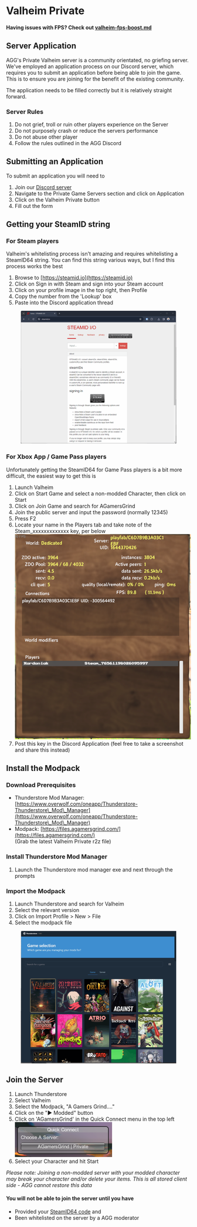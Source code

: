 # Valheim Private

#### Having issues with FPS? Check out [valheim-fps-boost.md](../guides/mini-guides/valheim-fps-boost.md "mention")

## Server Application

AGG's Private Valheim server is a community orientated, no griefing server. We've employed an application process on our Discord server, which requires you to submit an application before being able to join the game. This is to ensure you are joining for the benefit of the existing community.

The application needs to be filled correctly but it is relatively straight forward.

### Server Rules

1. Do not grief, troll or ruin other players experience on the Server
2. Do not purposely crash or reduce the servers performance
3. Do not abuse other player
4. Follow the rules outlined in the AGG Discord

## Submitting an Application

To submit an application you will need to

1. Join our [Discord server](https://discord.agamersgrind.com)
2. Navigate to the Private Game Servers section and click on Application
3. Click on the Valheim Private button
4. Fill out the form

## Getting your SteamID  string

### For Steam players

Valheim's whitelisting process isn't amazing and requires whitelisting a SteamID64 string. You can find this string various ways, but I find this process works the best

1. Browse to [https://steamid.io](https://steamid.io)
2. Click on Sign in with Steam and sign into your Steam account
3. Click on your profile image in the top right, then Profile
4. Copy the number from the 'Lookup' box
5. Paste into the Discord application thread

<figure><img src="../.gitbook/assets/steamid.gif" alt=""><figcaption></figcaption></figure>

### For Xbox App / Game Pass players

Unfortunately getting the SteamID64 for Game Pass players is a bit more difficult, the easiest way to get this is

1. Launch Valheim
2. Click on Start Game and select a non-modded Character, then click on Start
3. Click on Join Game and search for AGamersGrind
4. Join the public server and input the password (normally 12345)
5. Press F2
6. Locate your name in the Players tab and take note of the Steam\_xxxxxxxxxxxxx key, per below\
   ![](<../.gitbook/assets/image (9).png>)
7. Post this key in the Discord Application (feel free to take a screenshot and share this instead)

## Install the Modpack

### Download Prerequisites

* Thunderstore Mod Manager: [https://www.overwolf.com/oneapp/Thunderstore-Thunderstore\_Mod\_Manager](https://www.overwolf.com/oneapp/Thunderstore-Thunderstore\_Mod\_Manager)
* Modpack: [https://files.agamersgrind.com/](https://files.agamersgrind.com/) \
  (Grab the latest Valheim Private r2z file)

### Install Thunderstore Mod Manager

1. Launch the Thunderstore mod manager exe and next through the prompts

### Import the Modpack

1. Launch Thunderstore and search for Valheim
2. Select the relevant version
3. Click on Import Profile > New > File
4. Select the modpack file

<figure><img src="../.gitbook/assets/valheim-import-modpack.gif" alt=""><figcaption></figcaption></figure>

## Join the Server

1. Launch Thunderstore
2. Select Valheim
3. Select the Modpack, "A Gamers Grind...."
4. Click on the "▶️ Modded" button
5. Click on 'AGamersGrind' in the Quick Connect menu in the top left\
   ![](<../.gitbook/assets/image (41).png>)
6. Select your Character and hit Start

_Please note: Joining a non-modded server with your modded character may break your character and/or delete your items. This is all stored client side - AGG cannot restore this data_

#### You will not be able to join the server until you have

* Provided your [SteamID64 code](valheim-private.md#getting-your-steamid-string) and
* Been whitelisted on the server by a AGG moderator
